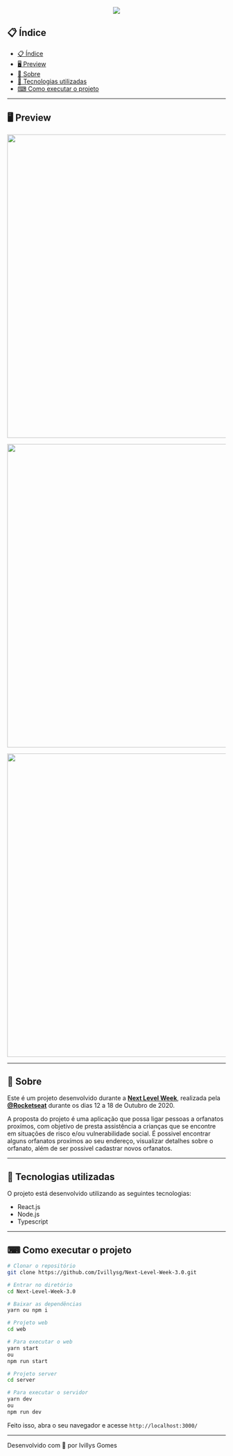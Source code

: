 <p align="center">
  <img src="https://imgur.com/gxKZeqc.png" >
</p>

## 📋 Índice
- [📋 Índice](#-índice)
- [🖥 Preview](#-preview)
- [📖 Sobre](#-sobre)
- [🚀 Tecnologias utilizadas](#-tecnologias-utilizadas)
- [⌨ Como executar o projeto](#-como-executar-o-projeto)


---

## 🖥 Preview 

<p align="center">
  <img src="https://imgur.com/Ckzod1Q.png" width="700" >
</p>
<p align="center">
  <img src="https://imgur.com/1lCy4tI.png" width="700" >
</p>
<p align="center">
  <img src="https://imgur.com/B1EMkxo.png" width="700" >
</p>

---

## 📖 Sobre 

Este é um projeto desenvolvido durante a **[Next Level Week](https://nextlevelweek.com/)**, realizada pela **[@Rocketseat](https://github.com/Rocketseat)** durante os dias 12 a 18 de Outubro de 2020.

A proposta do projeto é uma aplicação que possa ligar pessoas a orfanatos proxímos, com objetivo de presta assistência a crianças que se encontre em situações de risco e/ou vulnerabilidade social.
É possivel encontrar alguns orfanatos proxímos ao seu endereço, visualizar detalhes sobre o orfanato, além de ser possivel cadastrar novos orfanatos.

--- 

## 🚀 Tecnologias utilizadas

O projeto está desenvolvido utilizando as seguintes tecnologias:

- React.js
- Node.js 
- Typescript

--- 

## ⌨ Como executar o projeto

```bash
# Clonar o repositório
git clone https://github.com/Ivillysg/Next-Level-Week-3.0.git

# Entrar no diretório
cd Next-Level-Week-3.0

# Baixar as dependências
yarn ou npm i

# Projeto web
cd web

# Para executar o web
yarn start
ou
npm run start

# Projeto server
cd server

# Para executar o servidor
yarn dev
ou
npm run dev


```

Feito isso, abra o seu navegador e acesse `http://localhost:3000/`

---


Desenvolvido com 💜 por Ivillys Gomes
